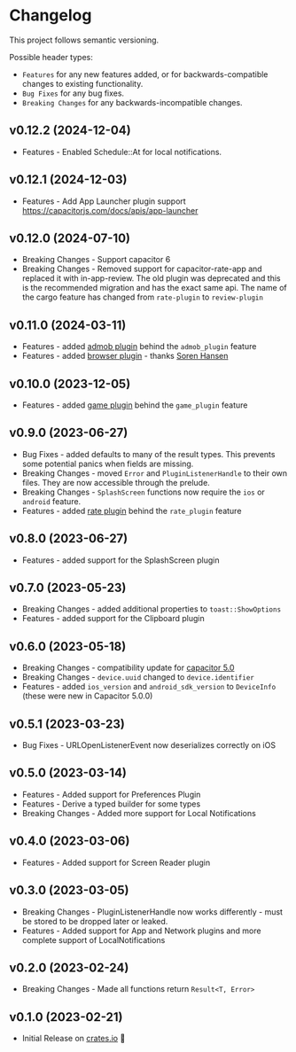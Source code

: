 # Changelog

This project follows semantic versioning.

Possible header types:

- `Features` for any new features added, or for backwards-compatible
  changes to existing functionality.
- `Bug Fixes` for any bug fixes.
- `Breaking Changes` for any backwards-incompatible changes.

## v0.12.2 (2024-12-04)

- Features - Enabled Schedule::At for local notifications.

## v0.12.1 (2024-12-03)

- Features - Add App Launcher plugin support https://capacitorjs.com/docs/apis/app-launcher

## v0.12.0 (2024-07-10)

- Breaking Changes - Support capacitor 6
- Breaking Changes - Removed support for capacitor-rate-app and replaced it with in-app-review. The old plugin was deprecated and this is the recommended migration and has the exact same api. The name of the cargo feature has changed from `rate-plugin` to `review-plugin`

## v0.11.0 (2024-03-11)

- Features - added [admob plugin](https://github.com/capacitor-community/admob) behind the `admob_plugin` feature
- Features - added [browser plugin](https://capacitorjs.com/docs/apis/browser) - thanks [Soren Hansen](https://github.com/SorenHolstHansen)

## v0.10.0 (2023-12-05)

- Features - added [game plugin](https://github.com/openforge/capacitor-game-connect) behind the `game_plugin` feature

## v0.9.0 (2023-06-27)

- Bug Fixes - added defaults to many of the result types. This prevents some potential panics when fields are missing.
- Breaking Changes - moved `Error` and `PluginListenerHandle` to their own files. They are now accessible through the prelude.
- Breaking Changes - `SplashScreen` functions now require the `ios` or `android` feature.
- Features - added [rate plugin](https://github.com/Nodonisko/capacitor-rate-app) behind the `rate_plugin` feature

## v0.8.0 (2023-06-27)

- Features - added support for the SplashScreen plugin

## v0.7.0 (2023-05-23)

- Breaking Changes - added additional properties to `toast::ShowOptions`
- Features - added support for the Clipboard plugin

## v0.6.0 (2023-05-18)

- Breaking Changes - compatibility update for [capacitor 5.0](https://capacitorjs.com/docs/updating/5-0)
- Breaking Changes - `device.uuid` changed to `device.identifier`
- Features - added `ios_version` and `android_sdk_version` to `DeviceInfo` (these were new in Capacitor 5.0.0)

## v0.5.1 (2023-03-23)

- Bug Fixes - URLOpenListenerEvent now deserializes correctly on iOS

## v0.5.0 (2023-03-14)

- Features - Added support for Preferences Plugin
- Features - Derive a typed builder for some types
- Breaking Changes - Added more support for Local Notifications

## v0.4.0 (2023-03-06)

- Features - Added support for Screen Reader plugin

## v0.3.0 (2023-03-05)

- Breaking Changes - PluginListenerHandle now works differently - must be stored to be dropped later or leaked.
- Features - Added support for App and Network plugins and more complete support of LocalNotifications

## v0.2.0 (2023-02-24)

- Breaking Changes - Made all functions return `Result<T, Error>`

## v0.1.0 (2023-02-21)

- Initial Release on [crates.io] :tada:

[crates.io]: https://crates.io/crates/capacitor_bindings
